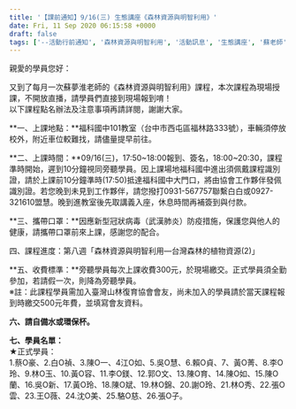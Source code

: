 ```yaml
---
title: '【課前通知】9/16(三) 生態講座《森林資源與明智利用》'
date: Fri, 11 Sep 2020 06:15:58 +0000
draft: false
tags: ['--活動行前通知', '森林資源與明智利用', '活動訊息', '生態講座', '蘇老師']
---
```


親愛的學員您好：

又到了每月一次蘇夢淮老師的《森林資源與明智利用》課程，本次課程為現場授課，不開放直播，請學員們直接到現場報到唷！  
以下課程點名辦法及注意事項再請詳閱，謝謝大家。

**一、上課地點：**福科國中101教室（台中市西屯區福林路333號），車輛須停放校外，附近車位較難找，請儘量提早前往。

**二、上課時間：**09/16(三)，17:50~18:00報到、簽名，18:00~20:30，課程準時開始，遲到10分鐘視同旁聽學員。因上課場地福科國中進出須佩戴課程識別證，請於上課前10分鐘準時(17:50)抵達福科國中大門口，將由協會工作夥伴發佩識別證。若您晚到未見到工作夥伴，請您撥打0931-567757聯繫白白或0927-321610盟慧。晚到進教室後先取講義入座，休息時間再補簽到與付款。

**三、攜帶口罩：**因應新型冠狀病毒（武漢肺炎）防疫措施，保護您與他人的健康，請攜帶口罩前來上課，感謝您的配合。

四、課程進度：第八週「森林資源與明智利用—台灣森林的植物資源(2)」

**五、收費標準：**旁聽學員每次上課收費300元，於現場繳交。正式學員須全勤參加，若請假一次，則降為旁聽學員。  
※註：此課程學員需加入臺灣山林復育協會會友，尚未加入的學員請於當天課程報到時繳交500元年費，並填寫會友資料。

**六、請自備水或環保杯。**

**七、學員名單：**  
★正式學員：  
1.蔡O豪、2.白O禎、3.陳O一、4江O如、5.吳O慧、6.賴O貞、7、黃O菁、8.李O玲、9.林O玉、10.黃O容、11.李O鎂、12.郭O文、13.陳O育、14.陳O如、15.陳O蘭、16.吳O新、17.黃O玲、18.陳O斌、19.林O錦、20.謝O玲、21.林O秀、22.張O雲、23.王O薇、24.沈O美、25.駱O慈、26.張O子。